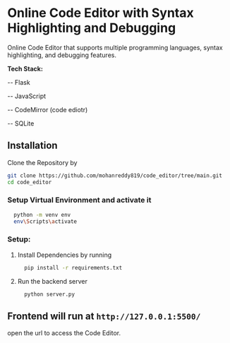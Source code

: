 # Online Code Editor with Syntax Highlighting and Debugging
Online Code Editor that supports multiple programming languages, syntax highlighting, and debugging features.

**Tech Stack:**

-- Flask

-- JavaScript

-- CodeMirror (code ediotr)

-- SQLite

## Installation
Clone the Repository by 
```bash
git clone https://github.com/mohanreddy819/code_editor/tree/main.git
cd code_editor
```
### Setup Virtual Environment and activate it
```bash
  python -m venv env
  env\Scripts\activate
```
### Setup:
1. Install Dependencies by running 
   ```bash
     pip install -r requirements.txt
   ```
2. Run the backend server
   ```bash
     python server.py
   ```
## Frontend will run at ``` http://127.0.0.1:5500/ ``` 
open the url to access the Code Editor.
